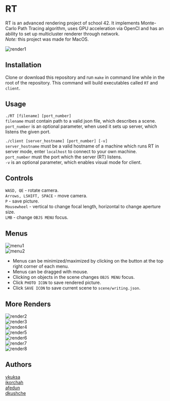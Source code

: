 # RT
RT is an advanced rendering project of school 42. It implements Monte-Carlo Path Tracing algorithm, 
uses GPU acceleration via OpenCl and has an ability to set up multicluster renderer through network.  
*Note:* this project was made for MacOS.

![render1](images/RT_abstraction_171234_samples.png)
  
## Installation
Clone or download this repository and run `make` in command line while in the root of the repository.
This command will build executables called `RT` and `client`.  
  
## Usage
`./RT [filename] [port_number]`  
`filename` must contain path to a valid json file, which describes a scene.  
`port_number` is an optional parameter, when used it sets up server, which listens the given port.  
  
 `./client [server_hostname] [port_number] [-v]`  
 `server_hostname` must be a valid hostname of a machine which runs RT in server mode, 
 enter `localhost` to connect to your own machine.  
 `port_number` must the port which the server (RT) listens.  
 `-v` is an optional parameter, which enables visual mode for client.  
 
 ## Controls
 `WASD, QE` - rotate camera.  
 `Arrows, LSHIFT, SPACE` - move camera.  
 `P` - save picture.  
 `Mousewheel` - vertical to change focal length, horizontal to change aperture size.  
 `LMB` - change `OBJS MENU` focus.  
 
 ## Menus
 ![menu1](images/Interface1.png)  
 ![menu2](images/Interface2.png)  
 - Menus can be minimized/maximized by clicking on the button at the top right corner of each menu.  
 - Menus can be dragged with mouse.  
 - Clicking on objects in the scene changes `OBJS MENU` focus.  
 - Click `PHOTO ICON` to save rendered picture.  
 - Click `SAVE ICON` to save current scene to `scene/writing.json`.  
 
 ## More Renders
 ![render2](images/RT_reflections.png)  
 ![render3](images/RT_refraction.png)  
 ![render4](images/RT_composed_colors.png)  
 ![render5](images/RT_soft_shadow.png)  
 ![render6](images/RT_recursion.png)  
 ![render7](images/RT_21194_samples.png)  
  ![render8](images/RT_3256_samples.png)  
   
 ## Authors
 [vkuksa](https://github.com/VolodymyrKuksa)  
 [ikorchah](https://github.com/ikorchah)  
 [afedun](https://github.com/FedunAnton)  
 [dkushche](https://github.com/dkushche)  
